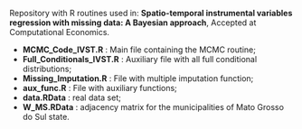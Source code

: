 Repository with R routines used in:
**Spatio-temporal instrumental variables regression with missing data: A Bayesian approach**, Accepted at Computational Economics.  

- **MCMC_Code_IVST.R** : Main file containing the MCMC routine; 
- **Full_Conditionals_IVST.R** : Auxiliary file with all full conditional distributions;
- **Missing_Imputation.R** : File with multiple imputation function;
- **aux_func.R** : File with auxiliary functions;
- **data.RData** : real data set;
- **W_MS.RData** : adjacency matrix for the municipalities of Mato Grosso do Sul state.
